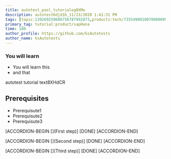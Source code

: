 ```yaml
---
title: autotest_pool_tutorialog8XMe
description: autotest6djd1b_11/23/2020 1:41:31 PM
tags: [topic:139269250608756787992873,products:tech/73554900100700000996,tutorial:experience/advanced]
primary_tag: tutorial:product/sapHana
time: 180
author_profile: https://github.com/ksAutotests
author_name: ksAutotests
---
```

### You will learn
- You will learn this
- and that

autotest tutorial text8XHdCR

## Prerequisites
- Prerequisute1
- Prerequisute2
- Prerequisute3

[ACCORDION-BEGIN [](First step)]
[DONE]
[ACCORDION-END]

[ACCORDION-BEGIN [](Second step)]
[DONE]
[ACCORDION-END]

[ACCORDION-BEGIN [](Third step)]
[DONE]
[ACCORDION-END]

